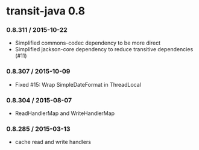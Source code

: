 # transit-java 0.8

### 0.8.311 / 2015-10-22

* Simplified commons-codec dependency to be more direct
* Simplified jackson-core dependency to reduce transitive dependencies (#11)

### 0.8.307 / 2015-10-09

* Fixed #15: Wrap SimpleDateFormat in ThreadLocal

### 0.8.304 / 2015-08-07

* ReadHandlerMap and WriteHandlerMap

### 0.8.285 / 2015-03-13

* cache read and write handlers
